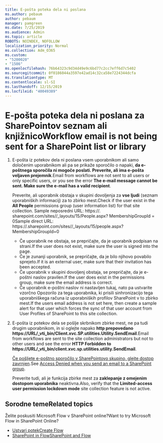```yaml
---
title: E-pošta poteka dela ni poslana
ms.author: pebaum
author: pebaum
manager: pamgreen
ms.date: 7/25/2019
ms.audience: Admin
ms.topic: article
ROBOTS: NOINDEX, NOFOLLOW
localization_priority: Normal
ms.collection: Adm_O365
ms.custom:
- "5200020"
- "1586"
ms.openlocfilehash: 76b64323c9d34d49e9c6bd77c2cc7eff6d7c5402
ms.sourcegitcommit: 0f0186044a3597e42ad14c32ca58e7224344dcfa
ms.translationtype: MT
ms.contentlocale: sl-SI
ms.lasthandoff: 12/15/2019
ms.locfileid: "40049389"
---
```

# <a name="workflow-email-is-not-being-sent-for-a-sharepoint-list-or-library"></a><span data-ttu-id="c69f2-102">E-pošta poteka dela ni poslana za SharePointov seznam ali knjižnico</span><span class="sxs-lookup"><span data-stu-id="c69f2-102">Workflow email is not being sent for a SharePoint list or library</span></span>

1. <span data-ttu-id="c69f2-103">E-pošta iz potekov dela ni poslana vsem uporabnikom ali samo določenim uporabnikom ali pa se prikaže sporočilo o napaki, **da e-poštnega sporočila ni mogoče poslati. Preverite, ali ima e-pošta veljaven prejemnik**.</span><span class="sxs-lookup"><span data-stu-id="c69f2-103">Email from workflows are not sent to all users or only specific users, or you see the error **The e-mail message cannot be sent. Make sure the e-mail has a valid recipient**.</span></span>

    <span data-ttu-id="c69f2-104">Preverite, ali uporabnik obstaja v skupini dovoljenja za **vse ljudi** (seznam uporabniških informacij) za to zbirko mest.</span><span class="sxs-lookup"><span data-stu-id="c69f2-104">Check if the user exist in the **All People** permissions group (user information list) for that site collection.</span></span>  <span data-ttu-id="c69f2-105">Sample neposredni URL: https://<tenant>. sharepoint.com/sites/<sitename>/_layouts/15/People.aspx? MembershipGroupId = 0</span><span class="sxs-lookup"><span data-stu-id="c69f2-105">Sample direct URL: https://<tenant>.sharepoint.com/sites/<sitename>/_layouts/15/people.aspx?MembershipGroupId=0</span></span>

    - <span data-ttu-id="c69f2-106">Če uporabnik ne obstaja, se prepričajte, da je uporabnik podpisan na strani.</span><span class="sxs-lookup"><span data-stu-id="c69f2-106">If the user does not exist, make sure the user is signed into the page.</span></span> 
    - <span data-ttu-id="c69f2-107">Če je zunanji uporabnik, se prepričajte, da je bilo njihovo povabilo sprejeto.</span><span class="sxs-lookup"><span data-stu-id="c69f2-107">If it is an external user, make sure that their invitation has been accepted.</span></span>
    - <span data-ttu-id="c69f2-108">Če uporabnik v skupini dovoljenj obstaja, se prepričajte, da je e-poštni naslov pravilen.</span><span class="sxs-lookup"><span data-stu-id="c69f2-108">If the user does exist in the permissions group, make sure the email address is correct.</span></span>
    - <span data-ttu-id="c69f2-109">Če uporabnik e-poštni naslov ni nastavljen tukaj, nato pa ustvarite vzorčno Opozorilo za tega uporabnika, ki prisili sinhronizacijo tega uporabniškega računa iz uporabniških profilov SharePoint v to zbirko mest.</span><span class="sxs-lookup"><span data-stu-id="c69f2-109">If the users email address is not set here, then create a sample alert for that user which forces the sync of that user account from User Profiles of SharePoint to this site collection.</span></span>
 
2. <span data-ttu-id="c69f2-110">E-pošta iz potekov dela se pošlje skrbnikom zbirke mest, ne pa tudi drugim uporabnikom, in si oglejte napako **http prepovedano <span>https:</span>//URL/_vti_bin/Client.xvc.SP.utilities.Utility.SendEmail**.</span><span class="sxs-lookup"><span data-stu-id="c69f2-110">Email from workflows are sent to the site collection administrators but not to other users and see the error **HTTP Forbidden to <span>https:</span>//URL/_vti_bin/client.xvc.sp.utilities.utility.SendEmail**.</span></span>
 

    <span data-ttu-id="c69f2-111">[Če pošljete e-poštno sporočilo v SharePointovo skupino, glejte dostop zavrnjen](https://docs.microsoft.com/sharepoint/support/sharing-and-permissions/access-denied-when-send-an-email-to-groups).</span><span class="sxs-lookup"><span data-stu-id="c69f2-111">See [Access Denied when you send an email to a SharePoint group](https://docs.microsoft.com/sharepoint/support/sharing-and-permissions/access-denied-when-send-an-email-to-groups).</span></span>

    <span data-ttu-id="c69f2-112">Preverite tudi, ali je funkcija zbirke mest za **zaklepanje z omejenim dostopom uporabnika** neaktivna.</span><span class="sxs-lookup"><span data-stu-id="c69f2-112">Also, verify that the **Limited-access user permission lockdown mode** site collection feature is not active.</span></span>


## <a name="related-topics"></a><span data-ttu-id="c69f2-113">Sorodne teme</span><span class="sxs-lookup"><span data-stu-id="c69f2-113">Related topics</span></span>
<span data-ttu-id="c69f2-114">Želite poskusiti Microsoft Flow v SharePoint online?</span><span class="sxs-lookup"><span data-stu-id="c69f2-114">Want to try Microsoft Flow in SharePoint Online?</span></span>
- [<span data-ttu-id="c69f2-115">Ustvari potek</span><span class="sxs-lookup"><span data-stu-id="c69f2-115">Create Flow</span></span>](https://support.office.com/article/Create-a-flow-for-a-list-or-library-in-SharePoint-Online-or-OneDrive-for-Business-a9c3e03b-0654-46af-a254-20252e580d01) 
- [<span data-ttu-id="c69f2-116">SharePoint in Flow</span><span class="sxs-lookup"><span data-stu-id="c69f2-116">SharePoint and Flow</span></span>](https://flow.microsoft.com/blog/sharepoint-and-flow/) 


